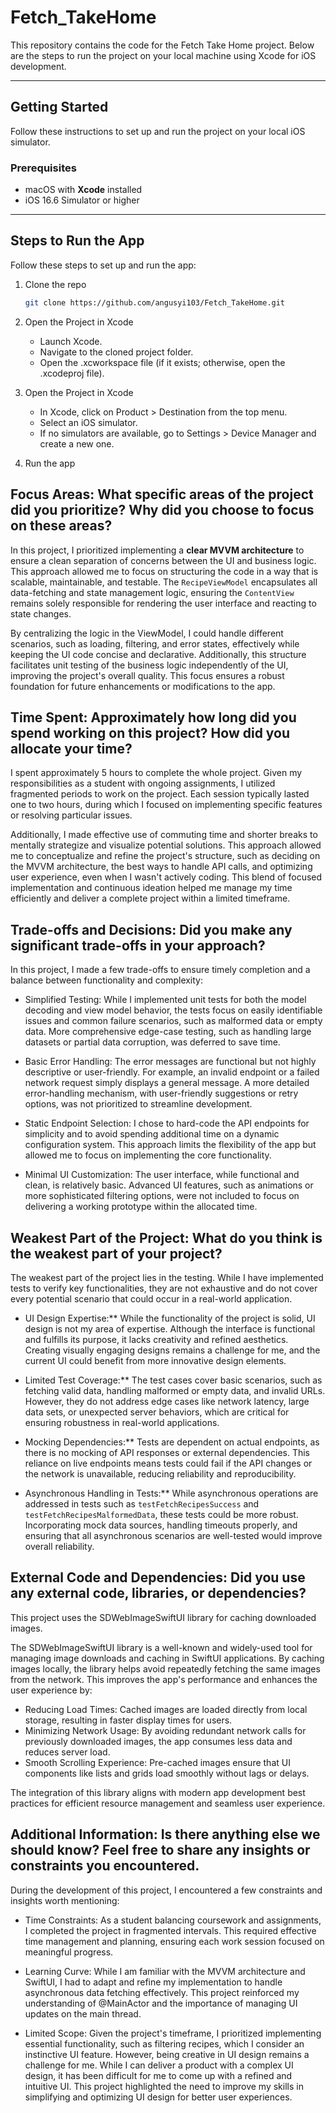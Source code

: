 # Fetch_TakeHome

This repository contains the code for the Fetch Take Home project. Below are the steps to run the project on your local machine using Xcode for iOS development.

---

## Getting Started

Follow these instructions to set up and run the project on your local iOS simulator.

### Prerequisites

- macOS with **Xcode** installed
- iOS 16.6 Simulator or higher

---

## Steps to Run the App

Follow these steps to set up and run the app:

1. Clone the repo
   ```sh
   git clone https://github.com/angusyi103/Fetch_TakeHome.git
   ```

2. Open the Project in Xcode
    * Launch Xcode.
    * Navigate to the cloned project folder.
    * Open the .xcworkspace file (if it exists; otherwise, open the .xcodeproj file).

3. Open the Project in Xcode
    * In Xcode, click on Product > Destination from the top menu.
    * Select an iOS simulator.
    * If no simulators are available, go to Settings > Device Manager and create a new one.

4. Run the app


## Focus Areas: What specific areas of the project did you prioritize? Why did you choose to focus on these areas?
In this project, I prioritized implementing a **clear MVVM architecture** to ensure a clean separation of concerns between the UI and business logic. This approach allowed me to focus on structuring the code in a way that is scalable, maintainable, and testable. The `RecipeViewModel` encapsulates all data-fetching and state management logic, ensuring the `ContentView` remains solely responsible for rendering the user interface and reacting to state changes.

By centralizing the logic in the ViewModel, I could handle different scenarios, such as loading, filtering, and error states, effectively while keeping the UI code concise and declarative. Additionally, this structure facilitates unit testing of the business logic independently of the UI, improving the project's overall quality. This focus ensures a robust foundation for future enhancements or modifications to the app.

## Time Spent: Approximately how long did you spend working on this project? How did you allocate your time?
I spent approximately 5 hours to complete the whole project. Given my responsibilities as a student with ongoing assignments, I utilized fragmented periods to work on the project. Each session typically lasted one to two hours, during which I focused on implementing specific features or resolving particular issues.

Additionally, I made effective use of commuting time and shorter breaks to mentally strategize and visualize potential solutions. This approach allowed me to conceptualize and refine the project's structure, such as deciding on the MVVM architecture, the best ways to handle API calls, and optimizing user experience, even when I wasn't actively coding. This blend of focused implementation and continuous ideation helped me manage my time efficiently and deliver a complete project within a limited timeframe.

## Trade-offs and Decisions: Did you make any significant trade-offs in your approach?
In this project, I made a few trade-offs to ensure timely completion and a balance between functionality and complexity:

* Simplified Testing: While I implemented unit tests for both the model decoding and view model behavior, the tests focus on easily identifiable issues and common failure scenarios, such as malformed data or empty data. More comprehensive edge-case testing, such as handling large datasets or partial data corruption, was deferred to save time.

* Basic Error Handling: The error messages are functional but not highly descriptive or user-friendly. For example, an invalid endpoint or a failed network request simply displays a general message. A more detailed error-handling mechanism, with user-friendly suggestions or retry options, was not prioritized to streamline development.

* Static Endpoint Selection: I chose to hard-code the API endpoints for simplicity and to avoid spending additional time on a dynamic configuration system. This approach limits the flexibility of the app but allowed me to focus on implementing the core functionality.

* Minimal UI Customization: The user interface, while functional and clean, is relatively basic. Advanced UI features, such as animations or more sophisticated filtering options, were not included to focus on delivering a working prototype within the allocated time.

## Weakest Part of the Project: What do you think is the weakest part of your project?
The weakest part of the project lies in the testing. While I have implemented tests to verify key functionalities, they are not exhaustive and do not cover every potential scenario that could occur in a real-world application.

* UI Design Expertise:** While the functionality of the project is solid, UI design is not my area of expertise. Although the interface is functional and fulfills its purpose, it lacks creativity and refined aesthetics. Creating visually engaging designs remains a challenge for me, and the current UI could benefit from more innovative design elements.

* Limited Test Coverage:** The test cases cover basic scenarios, such as fetching valid data, handling malformed or empty data, and invalid URLs. However, they do not address edge cases like network latency, large data sets, or unexpected server behaviors, which are critical for ensuring robustness in real-world applications.

* Mocking Dependencies:** Tests are dependent on actual endpoints, as there is no mocking of API responses or external dependencies. This reliance on live endpoints means tests could fail if the API changes or the network is unavailable, reducing reliability and reproducibility.

* Asynchronous Handling in Tests:** While asynchronous operations are addressed in tests such as `testFetchRecipesSuccess` and `testFetchRecipesMalformedData`, these tests could be more robust. Incorporating mock data sources, handling timeouts properly, and ensuring that all asynchronous scenarios are well-tested would improve overall reliability.

## External Code and Dependencies: Did you use any external code, libraries, or dependencies?
This project uses the SDWebImageSwiftUI library for caching downloaded images.

The SDWebImageSwiftUI library is a well-known and widely-used tool for managing image downloads and caching in SwiftUI applications. By caching images locally, the library helps avoid repeatedly fetching the same images from the network. This improves the app's performance and enhances the user experience by:

* Reducing Load Times: Cached images are loaded directly from local storage, resulting in faster display times for users.
* Minimizing Network Usage: By avoiding redundant network calls for previously downloaded images, the app consumes less data and reduces server load.
* Smooth Scrolling Experience: Pre-cached images ensure that UI components like lists and grids load smoothly without lags or delays.

The integration of this library aligns with modern app development best practices for efficient resource management and seamless user experience.


## Additional Information: Is there anything else we should know? Feel free to share any insights or constraints you encountered.

During the development of this project, I encountered a few constraints and insights worth mentioning:

* Time Constraints: As a student balancing coursework and assignments, I completed the project in fragmented intervals. This required effective time management and planning, ensuring each work session focused on meaningful progress.

* Learning Curve: While I am familiar with the MVVM architecture and SwiftUI, I had to adapt and refine my implementation to handle asynchronous data fetching effectively. This project reinforced my understanding of @MainActor and the importance of managing UI updates on the main thread.

* Limited Scope: Given the project's timeframe, I prioritized implementing essential functionality, such as filtering recipes, which I consider an instinctive UI feature. However, being creative in UI design remains a challenge for me. While I can deliver a product with a complex UI design, it has been difficult for me to come up with a refined and intuitive UI. This project highlighted the need to improve my skills in simplifying and optimizing UI design for better user experiences.